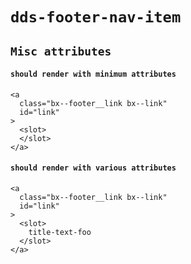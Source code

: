 # `dds-footer-nav-item`

## `Misc attributes`

####   `should render with minimum attributes`

```
<a
  class="bx--footer__link bx--link"
  id="link"
>
  <slot>
  </slot>
</a>

```

####   `should render with various attributes`

```
<a
  class="bx--footer__link bx--link"
  id="link"
>
  <slot>
    title-text-foo
  </slot>
</a>

```

